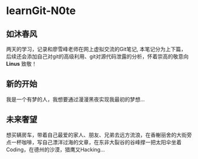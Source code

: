 # learnGit-N0te

## 如沐春风

两天的学习，记录和廖雪峰老师在网上虚拟交流的Git笔记, 本笔记分为上下篇， 后续还会添加自己对git的高级利用、git对源代码泄露的分析，怀着崇高的敬意向 **Linus** 致敬！

## 新的开始

我是一个有梦的人，我想要通过漫漫黑夜实现我最初的梦想...

## 未来奢望

想买辆房车，带着自己最爱的家人、朋友、兄弟去远方流浪，在香榭丽舍的大街旁点一杯咖啡，写自己漂洋过海的文章，在东非大裂谷的谷峰撑一把太阳伞坐着 Coding，在德州的沙漠，猎鹰又Hacking...




